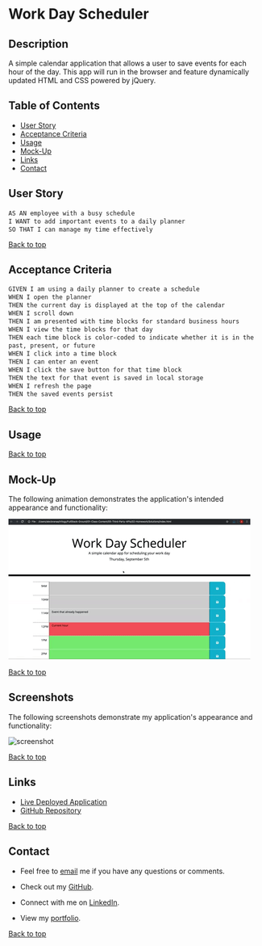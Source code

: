 # Work Day Scheduler

## Description
A simple calendar application that allows a user to save events for each hour of the day. This app will run in the browser and feature dynamically updated HTML and CSS powered by jQuery.

## Table of Contents
* [User Story](#user-story)
* [Acceptance Criteria](#acceptance-criteria)
* [Usage](#Usage)
* [Mock-Up](#mock-up)
* [Links](#links)
* [Contact](#Contact)

## User Story

    AS AN employee with a busy schedule
    I WANT to add important events to a daily planner
    SO THAT I can manage my time effectively

[Back to top](#work-day-scheduler)

## Acceptance Criteria

    GIVEN I am using a daily planner to create a schedule
    WHEN I open the planner
    THEN the current day is displayed at the top of the calendar
    WHEN I scroll down
    THEN I am presented with time blocks for standard business hours
    WHEN I view the time blocks for that day
    THEN each time block is color-coded to indicate whether it is in the past, present, or future
    WHEN I click into a time block
    THEN I can enter an event
    WHEN I click the save button for that time block
    THEN the text for that event is saved in local storage
    WHEN I refresh the page
    THEN the saved events persist

[Back to top](#work-day-scheduler)

## Usage

[Back to top](#work-day-scheduler)

## Mock-Up

The following animation demonstrates the application's intended appearance and functionality:

![mockup](./assets/05-third-party-apis-homework-demo.gif)

[Back to top](#work-day-scheduler)

## Screenshots

The following screenshots demonstrate my application's appearance and functionality:

![screenshot]()

[Back to top](#work-day-scheduler)

## Links
- [Live Deployed Application](https://kdrummond528.github.io/Work-Day-Scheduler/)
- [GitHub Repository](https://github.com/kdrummond528/Work-Day-Scheduler)

[Back to top](#work-day-scheduler)

## Contact
- Feel free to [email](mailto:k.drummond528@gmail.com) me if you have any questions or comments.

- Check out my [GitHub](https://github.com/kdrummond528).

- Connect with me on [LinkedIn](https://www.linkedin.com/in/karinadrummond).

- View my [portfolio](https://kdrummond528.github.io/Personal-Portfolio/).

[Back to top](#work-day-scheduler)
